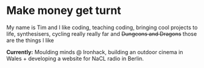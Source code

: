 # Make money get turnt

My name is Tim and I like coding, teaching coding, bringing cool projects to life, synthesisers, cycling really really far and ~~Dungeons and Dragons~~  those are the things l like

**Currently:**  Moulding minds @ Ironhack, building an outdoor cinema in Wales + developing a website for NaCL radio in Berlin. 
